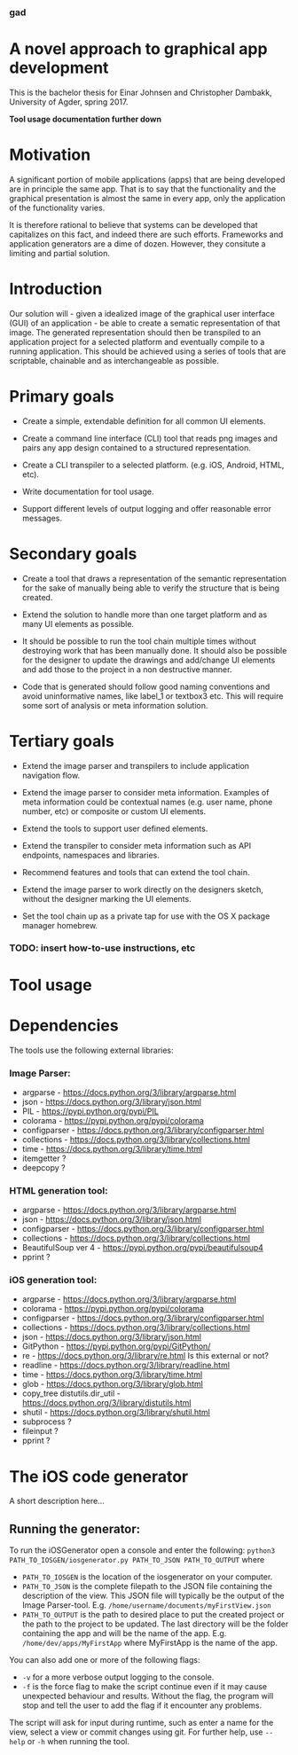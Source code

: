 ### gad
# A novel approach to graphical app development

This is the bachelor thesis for Einar Johnsen and Christopher Dambakk, University of Agder, spring 2017.

**Tool usage documentation further down**

Motivation
==========

A significant portion of mobile applications (apps) that are being developed are in principle the same app. That is to say that the functionality and the graphical presentation is almost the same in every app, only the application of the functionality varies.

It is therefore rational to believe that systems can be developed that capitalizes on this fact, and indeed there are such efforts. Frameworks and application generators are a dime of dozen. However, they consitute a limiting and partial solution.

Introduction
============

Our solution will - given a idealized image of the graphical user interface (GUI) of an application - be able to create a sematic representation of that image. The generated representation should then be transpiled to an application project for a selected platform and eventually compile to a running application. This should be achieved using a series of tools that are scriptable, chainable and as interchangeable as possible.

Primary goals
=============

-   Create a simple, extendable definition for all common UI elements.

-   Create a command line interface (CLI) tool that reads png images and pairs any app design contained to a structured representation.

-   Create a CLI transpiler to a selected platform. (e.g. iOS, Android, HTML, etc).

-   Write documentation for tool usage.

-   Support different levels of output logging and offer reasonable error messages.


Secondary goals
===============

-   Create a tool that draws a representation of the semantic representation for the sake of manually being able to verify the structure that is being created.

-   Extend the solution to handle more than one target platform and as many UI elements as possible.

-   It should be possible to run the tool chain multiple times without destroying work that has been manually done. It should also be possible for the designer to update the drawings and add/change UI elements and add those to the project in a non destructive manner.

- Code that is generated should follow good naming conventions and avoid uninformative names, like label\_1 or textbox3 etc. This will require some sort of analysis or meta information solution.

Tertiary goals
==============

- Extend the image parser and transpilers to include application navigation flow.

- Extend the image parser to consider meta information. Examples of meta information could be contextual names (e.g. user name, phone number, etc) or composite or custom UI elements.

- Extend the tools to support user defined elements.

- Extend the transpiler to consider meta information such as API endpoints, namespaces and libraries.

- Recommend features and tools that can extend the tool chain.

- Extend the image parser to work directly on the designers sketch, without the designer marking the UI elements.

- Set the tool chain up as a private tap for use with the OS X package manager homebrew. 


### TODO: insert how-to-use instructions, etc

# Tool usage

Dependencies
===============

The tools use the following external libraries:

### Image Parser:
- argparse - https://docs.python.org/3/library/argparse.html
- json - https://docs.python.org/3/library/json.html
- PIL - https://pypi.python.org/pypi/PIL
- colorama - https://pypi.python.org/pypi/colorama
- configparser - https://docs.python.org/3/library/configparser.html
- collections - https://docs.python.org/3/library/collections.html
- time - https://docs.python.org/3/library/time.html
- itemgetter ?
- deepcopy ?


### HTML generation tool:
- argparse - https://docs.python.org/3/library/argparse.html
- json - https://docs.python.org/3/library/json.html
- configparser - https://docs.python.org/3/library/configparser.html
- collections - https://docs.python.org/3/library/collections.html
- BeautifulSoup ver 4 - https://pypi.python.org/pypi/beautifulsoup4
- pprint ?


### iOS generation tool:
- argparse - https://docs.python.org/3/library/argparse.html
- colorama - https://pypi.python.org/pypi/colorama
- configparser - https://docs.python.org/3/library/configparser.html
- collections - https://docs.python.org/3/library/collections.html
- json - https://docs.python.org/3/library/json.html
- GitPython - https://pypi.python.org/pypi/GitPython/
- re - https://docs.python.org/3/library/re.html Is this external or not?
- readline - https://docs.python.org/3/library/readline.html
- time - https://docs.python.org/3/library/time.html
- glob - https://docs.python.org/3/library/glob.html
- copy_tree distutils.dir_util - https://docs.python.org/3/library/distutils.html
- shutil - https://docs.python.org/3/library/shutil.html
- subprocess ?
- fileinput ?
- pprint ?




The iOS code generator
===============
A short description here...

Running the generator:
-------------
To run the iOSGenerator open a console and enter the following:
`python3 PATH_TO_IOSGEN/iosgenerator.py PATH_TO_JSON PATH_TO_OUTPUT`
where
- `PATH_TO_IOSGEN` is the location of the iosgenerator on your computer.
- `PATH_TO_JSON` is the complete filepath to the JSON file containing the description of the view. This JSON file will typically be the output of the Image Parser-tool. E.g. `/home/username/documents/myFirstView.json`
- `PATH_TO_OUTPUT` is the path to desired place to put the created project or the path to the project to be updated. The last directory will be the folder containing the app and will be the name of the app. E.g. `/home/dev/apps/MyFirstApp` where MyFirstApp is the name of the app.

You can also add one or more of the following flags:
- `-v` for a more verbose output logging to the console.
- `-f` is the force flag to make the script continue even if it may cause unexpected behaviour and results. Without the flag, the program will stop and tell the user to add the flag if it encounter any problems.

The script will ask for input during runtime, such as enter a name for the view, select a view or commit changes using git.
For further help, use `--help` or `-h` when running the tool.